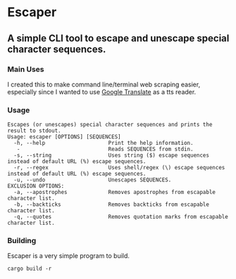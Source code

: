 # Escaper
## A simple CLI tool to escape and unescape special character sequences.
### Main Uses
I created this to make command line/terminal web scraping easier, especially since I wanted to use [Google Translate](https://translate.google.com/translate_tts?ie=UTF-8&client=tw-ob&q=READER&tl=En-us) as a tts reader.
### Usage
```
Escapes (or unescapes) special character sequences and prints the result to stdout.
Usage: escaper [OPTIONS] [SEQUENCES]
  -h, --help                    Print the help information.
   -                            Reads SEQUENCES from stdin.
  -s, --string                  Uses string ($) escape sequences instead of default URL (%) escape sequences.
  -r, --regex                   Uses shell/regex (\) escape sequences instead of default URL (%) escape sequences.
  -u, --undo                    Unescapes SEQUENCES.
EXCLUSION OPTIONS:
  -a, --apostrophes             Removes apostrophes from escapable character list.
  -b, --backticks               Removes backticks from escapable character list.
  -q, --quotes                  Removes quotation marks from escapable character list.
```
### Building
Escaper is a very simple program to build. 
```
cargo build -r
```
